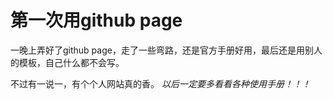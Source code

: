 # 第一次用github page
一晚上弄好了github page，走了一些弯路，还是官方手册好用，最后还是用别人的模板，自己什么都不会写。

不过有一说一，有个个人网站真的香。
*以后一定要多看看各种使用手册！！！*